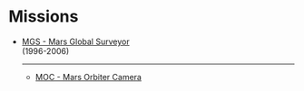 # Missions

<div class="grid cards" markdown>

-   [MGS - Mars Global Surveyor](mgs/index.md)  
    (1996-2006)

    ---

    - [MOC - Mars Orbiter Camera](mgs/moc-mars-orbiter-camera.md)

</div>